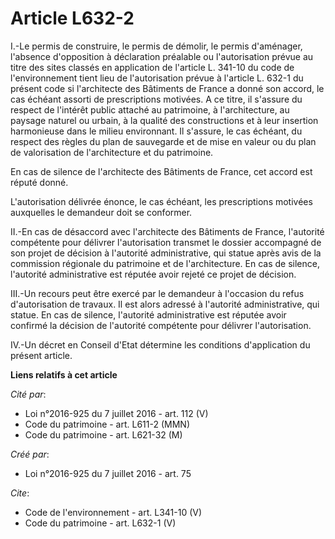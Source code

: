# Article L632-2

I.-Le permis de construire, le permis de démolir, le permis d'aménager, l'absence d'opposition à déclaration préalable ou
l'autorisation prévue au titre des sites classés en application de l'article L. 341-10 du code de l'environnement tient lieu
de l'autorisation prévue à l'article L. 632-1 du présent code si l'architecte des Bâtiments de France a donné son accord, le
cas échéant assorti de prescriptions motivées. A ce titre, il s'assure du respect de l'intérêt public attaché au patrimoine,
à l'architecture, au paysage naturel ou urbain, à la qualité des constructions et à leur insertion harmonieuse dans le milieu
environnant. Il s'assure, le cas échéant, du respect des règles du plan de sauvegarde et de mise en valeur ou du plan de
valorisation de l'architecture et du patrimoine. 

En cas de silence de l'architecte des Bâtiments de France, cet accord est réputé donné. 

L'autorisation délivrée énonce, le cas échéant, les prescriptions motivées auxquelles le demandeur doit se conformer. 

II.-En cas de désaccord avec l'architecte des Bâtiments de France, l'autorité compétente pour délivrer l'autorisation
transmet le dossier accompagné de son projet de décision à l'autorité administrative, qui statue après avis de la commission
régionale du patrimoine et de l'architecture. En cas de silence, l'autorité administrative est réputée avoir rejeté ce projet
de décision. 

III.-Un recours peut être exercé par le demandeur à l'occasion du refus d'autorisation de travaux. Il est alors adressé à
l'autorité administrative, qui statue. En cas de silence, l'autorité administrative est réputée avoir confirmé la décision de
l'autorité compétente pour délivrer l'autorisation. 

IV.-Un décret en Conseil d'Etat détermine les conditions d'application du présent article.

**Liens relatifs à cet article**

_Cité par_:

  - Loi n°2016-925 du 7 juillet 2016 - art. 112 (V)
  - Code du patrimoine - art. L611-2 (MMN)
  - Code du patrimoine - art. L621-32 (M)

_Créé par_:

  - Loi n°2016-925 du 7 juillet 2016 - art. 75

_Cite_:

  - Code de l'environnement - art. L341-10 (V)
  - Code du patrimoine - art. L632-1 (V)
